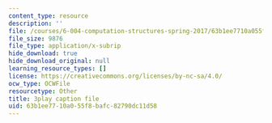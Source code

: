 ```yaml
---
content_type: resource
description: ''
file: /courses/6-004-computation-structures-spring-2017/63b1ee7710a055f8bafc82790dc11d58_70auqrv84y8.vtt
file_size: 9876
file_type: application/x-subrip
hide_download: true
hide_download_original: null
learning_resource_types: []
license: https://creativecommons.org/licenses/by-nc-sa/4.0/
ocw_type: OCWFile
resourcetype: Other
title: 3play caption file
uid: 63b1ee77-10a0-55f8-bafc-82790dc11d58
---
```

